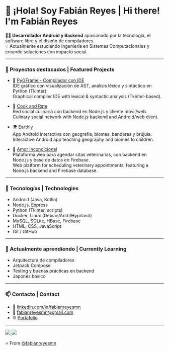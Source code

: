 # 👋 ¡Hola! Soy Fabián Reyes | Hi there! I'm Fabián Reyes

🧑‍💻 **Desarrollador Android y Backend** apasionado por la tecnología, el software libre y el diseño de compiladores.  
💡 Actualmente estudiando Ingeniería en Sistemas Computacionales y creando soluciones con impacto social.

---

### 🚀 Proyectos destacados | Featured Projects

- 🧠 [PyGFrame - Compilador con IDE](https://github.com/fabianreyesmn/compilador-ide)  
  IDE gráfico con visualización de AST, análisis léxico y sintáctico en Python (Tkinter).  
  Graphical compiler IDE with lexical & syntactic analysis (Tkinter-based).

- 🍲 [Cook and Rate](https://github.com/fabianreyesmn/cooknrate-back)  
  Red social culinaria con backend en Node.js y cliente móvil/web.  
  Culinary social network with Node.js backend and Android/web client.

- 🌍 [Earthly](https://github.com/fabianreyesmn/app-educativa-ninos-android)  
  App Android interactiva con geografía, biomas, banderas y brújula.  
  Interactive Android app teaching geography and biomes to children.

- 🐾 [Amor Incondicional](https://github.com/fabianreyesmn/amor-inc-back)  
  Plataforma web para agendar citas veterinarias, con backend en Node.js y base de datos en Firebase.  
  Web platform for scheduling veterinary appointments, featuring a Node.js backend and Firebase database.

---

### 🧰 Tecnologías | Technologies

- Android (Java, Kotlin)  
- Node.js, Express  
- Python (Tkinter, scripts)  
- Docker, Linux (Debian/Arch/Hyprland)  
- MySQL, SQLite, HBase, Firebase  
- HTML, CSS, JavaScript  
- Git / GitHub

---

### 🌱 Actualmente aprendiendo | Currently Learning

- Arquitectura de compiladores  
- Jetpack Compose  
- Testing y buenas prácticas en backend  
- Japonés básico

---

### 📫 Contacto | Contact

- 💼 [linkedin.com/in/fabianreyesmn](https://www.linkedin.com/in/fabianreyesmn/)
- 📧 fabianreyesmn@gmail.com
- 🌐 [Portafolio](https://685e19ddb502150008d43c87--lucent-jelly-1ed7a9.netlify.app/)  

---

<a href="https://github.com/fabianreyesmn">
  <img src="https://img.shields.io/github/followers/fabianreyesmn">
</a>
<a href="https://github.com/fabianreyesmn">
   <img src="https://komarev.com/ghpvc/?username=fabianreyesmn">
</a>

⭐️ From [@fabianreyesmn](https://github.com/fabianreyesmn)
